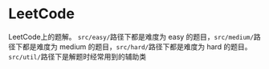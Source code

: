 # LeetCode
LeetCode上的题解。
`src/easy/`路径下都是难度为 easy 的题目，`src/medium/`路径下都是难度为 medium 的题目，`src/hard/`路径下都是难度为 hard 的题目。`src/util/`路径下是解题时经常用到的辅助类
